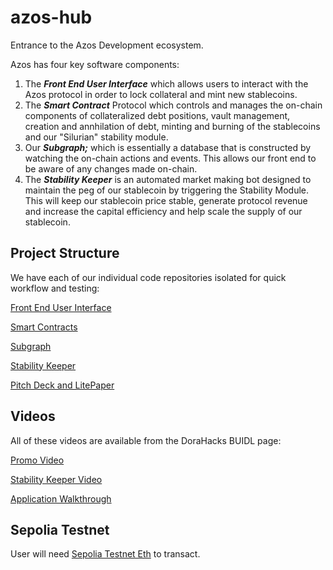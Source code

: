# azos-hub
Entrance to the Azos Development ecosystem.

Azos has four key software components:

1. The ***Front End User Interface*** which allows users to interact with the Azos protocol in order to lock collateral and mint new stablecoins.
2. The ***Smart Contract*** Protocol which controls and manages the on-chain components of collateralized debt positions, vault management, creation and annhilation of debt, minting and burning of the stablecoins and our "Silurian" stability module.
3. Our ***Subgraph;*** which is essentially a database that is constructed by watching the on-chain actions and events.  This allows our front end to be aware of any changes made on-chain.
4. The ***Stability Keeper*** is an automated market making bot designed to maintain the peg of our stablecoin by triggering the Stability Module.  This will keep our stablecoin price stable, generate protocol revenue and increase the capital efficiency and help scale the supply of our stablecoin.

## Project Structure

We have each of our individual code repositories isolated for quick workflow and testing:

[Front End User Interface](https://github.com/AzosFinance/azos-frontend)

[Smart Contracts](https://github.com/AzosFinance/azos-protocol)

[Subgraph](https://github.com/AzosFinance/azos-subgraph)

[Stability Keeper](https://github.com/AzosFinance/azos-keeper)

[Pitch Deck and LitePaper](https://github.com/AzosFinance/azos-info)

## Videos

All of these videos are available from the DoraHacks BUIDL page:

[Promo Video](https://www.youtube.com/watch?v=wTx_2Tcgg-4)

[Stability Keeper Video](https://youtu.be/ndDWxjQeFGs)

[Application Walkthrough](https://youtu.be/W5JDe2h4ID8)

## Sepolia Testnet

User will need [Sepolia Testnet Eth](https://sepoliafaucet.com/) to transact. 
